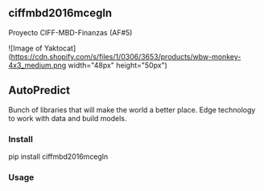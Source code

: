 ## ciffmbd2016mcegln
Proyecto CIFF-MBD-Finanzas (AF#5)

![Image of Yaktocat](https://cdn.shopify.com/s/files/1/0306/3653/products/wbw-monkey-4x3_medium.png width="48px" height="50px")


## AutoPredict

Bunch of libraries that will make the world a better place. Edge technology to work with data and build models.

### Install

pip install ciffmbd2016mcegln

### Usage

